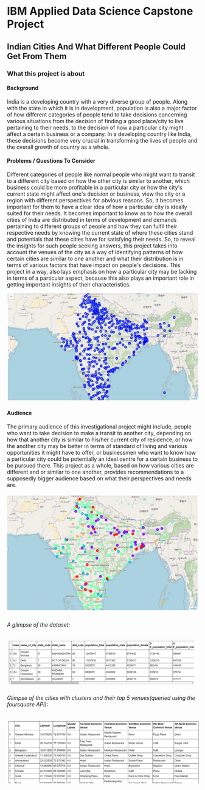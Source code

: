 # IBM Applied Data Science Capstone Project
## Indian Cities And What Different People Could Get From Them
### What this project is about
#### Background 
India is a developing country with a very diverse group of people. Along with the state in which it is in development, population is also a major factor of how different categories of people tend to take decisions concerning various situations from the decision of finding a good place/city to live pertaining to their needs, to the decision of how a particular city might affect a certain business or a company. In a developing country like India, these decisions become very crucial in transforming the lives of people and the overall growth of country as a whole.
#### Problems / Questions To Consider
Different categories of people like normal people who might want to transit to a different city based on how the other city is similar to another, which business could be more profitable in a particular city or how the city's current state might affect one's decision or business, view the city or a region with different perspectives for obvious reasons. So, it becomes important for them to have a clear idea of how a particular city is ideally suited for their needs. It becomes important to know as to how the overall cities of India are distributed in terms of development and demands pertaining to different groups of people and how they can fulfil their respective needs by knowing the current state of where these cities stand and potentials that these cities have for satisfying their needs. So, to reveal the insights for such people seeking answers, this project takes into account the venues of the city as a way of identifying patterns of how certain cities are similar to one another and what their distribution is in terms of various factors that have impact on people's decisions. This project in a way, also lays emphasis on how a particular city may be lacking in terms of a particular aspect, because this also plays an important role in getting important insights of their characteristics.

<img src="images/image3.png">

#### Audience
The primary audience of this investigational project might include, people who want to take decision to make a transit to another city, depending on how that another city is similar to his/her current city of residence, or how the another city may be better in terms of standard
of living and various opportunities it might have to offer, or businessmen who want to know how a particular city could be potentially an ideal centre for a certain business to be pursued there.
This project as a whole, based on how various cities are different and or similar to one another, provides recommendations to a supposedly bigger audience based on what their perspectives and needs are.

<img src="images/image4.png">

###### A glimpse of the dataset:<br>
<img src="images/image1.png">

###### Glimpse of the cities with clusters and their top 5 venues(queried using the foursquare API):<br>
<img src="images/image2.png">
